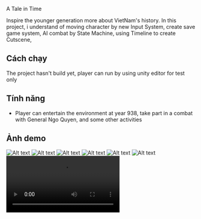A Tale in Time

Inspire the younger generation more about VietNam's history. In this project, i understand of moving character by new Input System, create save game system, AI combat by State Machine, using Timeline to create Cutscene,

## Cách chạy

The project hasn't build yet, player can run by using unity editor for test only

## Tính năng

- Player can entertain the environment at year 938, take part in a combat with General Ngo Quyen, and some other activities

## Ảnh demo

![Alt text](./VideoAndImagesOfGames/1.png)
![Alt text](./VideoAndImagesOfGames/2.png)
![Alt text](./VideoAndImagesOfGames/3.png)
![Alt text](./VideoAndImagesOfGames/4.png)
![Alt text](./VideoAndImagesOfGames/5.png)
![Alt text](./VideoAndImagesOfGames/6.png)
![Alt text](./VideoAndImagesOfGames/Video_Demo_Game3D.mp4)
